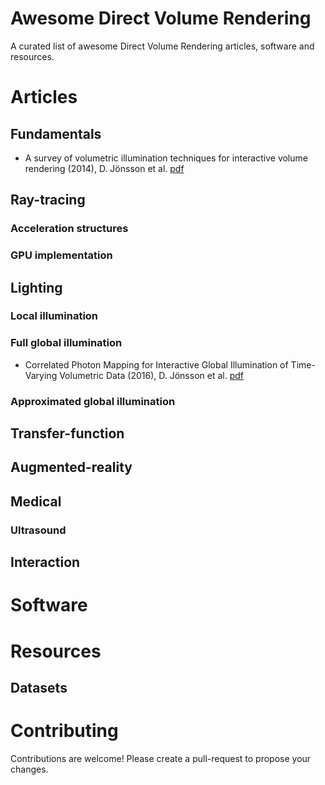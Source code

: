 # Awesome Direct Volume Rendering

A curated list of awesome Direct Volume Rendering articles, software and resources.


# Articles

## Fundamentals

- A survey of volumetric illumination techniques for interactive volume rendering (2014), D. Jönsson et al. [pdf](http://read.pudn.com/downloads762/sourcecode/graph/texture_mapping/3027521/Volumetric%20Illumination%20Techniques.pdf)

## Ray-tracing

### Acceleration structures

### GPU implementation

## Lighting

### Local illumination

### Full global illumination

- Correlated Photon Mapping for Interactive Global Illumination of Time-Varying Volumetric Data (2016), D. Jönsson et al. [pdf](http://scivis.itn.liu.se/publications/2017/JY17/JonssonCorrelatedPhotonMapping.pdf)

### Approximated global illumination

## Transfer-function

## Augmented-reality

## Medical

### Ultrasound

## Interaction

# Software

# Resources

## Datasets

# Contributing

Contributions are welcome! Please create a pull-request to propose your changes.
